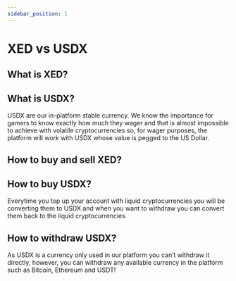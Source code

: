 ```yaml
---
sidebar_position: 1
---
```


# XED vs USDX

## What is XED?

## What is USDX?

USDX are our in-platform stable currency. We know the importance for gamers to know exactly how much they wager and that is almost impossible to achieve with volatile cryptocurrencies so, for wager purposes, the platform will work with USDX whose value is pegged to the US Dollar.

## How to buy and sell XED?

## How to buy USDX?

Everytime you top up your account with liquid cryptocurrencies you will be converting them to USDX and when you want to withdraw you can convert them back to the liquid cryptocurrencies

## How to withdraw USDX?

As USDX is a currency only used in our platform you can’t withdraw it directly, however, you can withdraw any available currency in the platform such as Bitcoin, Ethereum and USDT!
